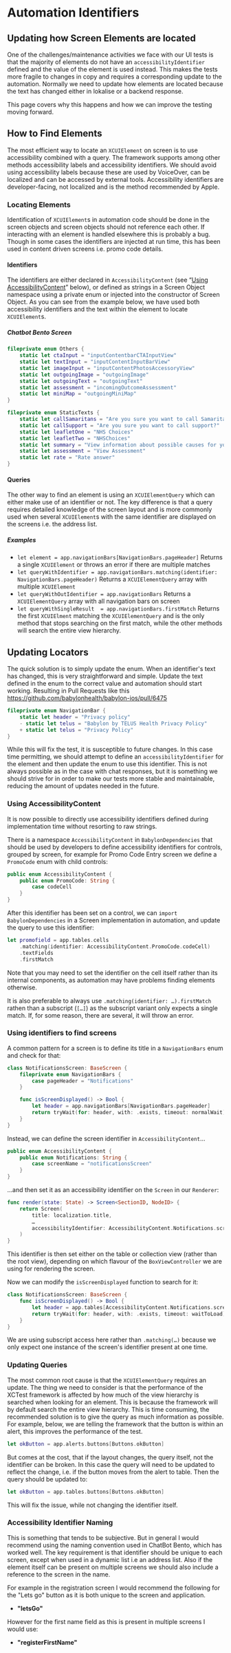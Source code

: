 # Automation Identifiers

## Updating how Screen Elements are located

One of the challenges/maintenance activities we face with our UI tests is that the majority of elements do not have an `accessibilityIdentifier` defined and the value of the element is used instead. This makes the tests more fragile to changes in copy and requires a corresponding update to the automation. Normally we need to update how elements are located because the text has changed either in lokalise or a backend response.

This page covers why this happens and how we can improve the testing moving forward.

## How to Find Elements

The most efficient way to locate an `XCUIElement` on screen is to use accessibility combined with a query. The framework supports among other methods accessibility labels and accessibility identifiers. We should avoid using accessibility labels because these are used by VoiceOver, can be localized and can be accessed by external tools. Accessibility identifiers are developer-facing, not localized and is the method recommended by Apple.

### Locating Elements

Identification of `XCUIElement`s in automation code should be done in the screen objects and screen objects should not reference each other. If interacting with an element is handled elsewhere this is probably a bug. Though in some cases the identifiers are injected at run time, this has been used in content driven screens i.e. promo code details.

#### Identifiers

The identifiers are either declared in `AccessibilityContent` (see “[Using AccessibilityContent](#using-accessibilitycontent)” below), or defined as strings in a Screen Object namespace using a private enum or injected into the constructor of Screen Object. As you can see from the example below, we have used both accessibility identifiers and the text within the element to locate `XCUIElement`s.

##### Chatbot Bento Screen

```swift
fileprivate enum Others {
    static let ctaInput = "inputContentbarCTAInputView"
    static let textInput = "inputContentInputBarView"
    static let imageInput = "inputContentPhotosAccessoryView"
    static let outgoingImage = "outgoingImage"
    static let outgoingText = "outgoingText"
    static let assessment = "incomingOutcomeAssessment"
    static let miniMap = "outgoingMiniMap"
}

fileprivate enum StaticTexts {
    static let callSamaritans = "Are you sure you want to call Samaritans?"
    static let callSupport = "Are you sure you want to call support?"
    static let leafletOne = "NHS Choices"
    static let leafletTwo = "NHSChoices"
    static let summary = "View information about possible causes for your symptoms."
    static let assessment = "View Assessment"
    static let rate = "Rate answer"
}
```

#### Queries

The other way to find an element is using an `XCUIElementQuery` which can either make use of an identifier or not. The key difference is that a query requires detailed knowledge of the screen layout and is more commonly used when several `XCUIElement`s with the same identifier are displayed on the screens i.e. the address list.

##### Examples

- `let element = app.navigationBars[NavigationBars.pageHeader]` Returns a single `XCUIElement` or throws an error if there are multiple matches
 - `let queryWithIdentifier = app.navigationBars.matching(identifier: NavigationBars.pageHeader)` Returns a `XCUIElementQuery` array with multiple `XCUIElement`
- `let queryWithOutIdentifier = app.navigationBars` Returns a `XCUIElementQuery` array with all navigation bars on screen
- `let queryWithSingleResult  = app.navigationBars.firstMatch` Returns the first `XCUIElment` matching the `XCUIElementQuery` and is the only method that stops searching on the first match, while the other methods will search the entire view hierarchy.

## Updating Locators

The quick solution is to simply update the enum. When an identifier's text has changed, this is very straightforward and simple. Update the text defined in the enum to the correct value and automation should start working. Resulting in Pull Requests like this https://github.com/babylonhealth/babylon-ios/pull/6475

```swift
fileprivate enum NavigationBar {
    static let header = "Privacy policy"
    - static let telus = "Babylon by TELUS Health Privacy Policy"
    + static let telus = "Privacy Policy"
}
```

While this will fix the test, it is susceptible to future changes. In this case time permitting, we should attempt to define an `accessibilityIdentifier` for the element and then update the enum to use this identifier. This is not always possible as in the case with chat responses, but it is something we should strive for in order to make our tests more stable and maintainable, reducing the amount of updates needed in the future.

### Using AccessibilityContent

It is now possible to directly use accessibility identifiers defined during implementation time without resorting to raw strings.

There is a namespace `AccessibilityContent` in `BabylonDependencies` that should be used by developers to define accessibility identifiers for controls, grouped by screen, for example for Promo Code Entry screen we define a `PromoCode` enum with child controls:

``` swift
public enum AccessibilityContent {
    public enum PromoCode: String {
        case codeCell
    }
}
```

After this identifier has been set on a control, we can `import BabylonDependencies` in a Screen implementation in automation, and update the query to use this identifier:

``` swift
let promofield = app.tables.cells
    .matching(identifier: AccessibilityContent.PromoCode.codeCell)
    .textFields
    .firstMatch
```

Note that you may need to set the identifier on the cell itself rather than its internal components, as automation may have problems finding elements otherwise.

It is also preferable to always use `.matching(identifier: …).firstMatch` rathen than a subscript (`[…]`) as the subscript variant only expects a single match. If, for some reason, there are several, it will throw an error.

### Using identifiers to find screens

A common pattern for a screen is to define its title in a `NavigationBars` enum and check for that:

``` swift
class NotificationsScreen: BaseScreen {
    fileprivate enum NavigationBars {
        case pageHeader = "Notifications"
    }

    func isScreenDisplayed() -> Bool {
        let header = app.navigationBars[NavigationBars.pageHeader]
        return tryWait(for: header, with: .exists, timeout: normalWait)
    }
}
```

Instead, we can define the screen identifier in `AccessibilityContent`…
``` swift
public enum AccessibilityContent {
    public enum Notifications: String {
        case screenName = "notificationsScreen"
    }
}
```

…and then set it as an accessibility identifier on the `Screen` in our `Renderer`:
``` swift
func render(state: State) -> Screen<SectionID, NodeID> {
    return Screen(
        title: localization.title,
        …
        accessibilityIdentifier: AccessibilityContent.Notifications.screenName.rawValue
    )
}
```

This identifier is then set either on the table or collection view (rather than the root view), depending on which flavour of the `BoxViewController` we are using for rendering the screen.

Now we can modify the `isScreenDisplayed` function to search for it:

``` swift
class NotificationsScreen: BaseScreen {
    func isScreenDisplayed() -> Bool {
        let header = app.tables[AccessibilityContent.Notifications.screenName.rawValue]
        return tryWait(for: header, with: .exists, timeout: waitToLoad)
    }
}
```

We are using subscript access here rather than `.matching(…)` because we only expect one instance of the screen's identifier present at one time.

### Updating Queries

The most common root cause is that the `XCUIElementQuery` requires an update. The thing we need to consider is that the performance of the XCTest framework is affected by how much of the view hierarchy is searched when looking for an element. This is because the framework will by default search the entire view hierarchy. This is time consuming, the recommended solution is to give the query as much information as possible. For example, below, we are telling the framework that the button is within an alert, this improves the performance of the test.

```swift
let okButton = app.alerts.buttons[Buttons.okButton]
```

But comes at the cost, that if the layout changes, the query itself, not the identifier can be broken. In this case the query will need to be updated to reflect the change, i.e. if the button moves from the alert to table. Then the query should be updated to:

```swift
let okButton = app.tables.buttons[Buttons.okButton]
```

This will fix the issue, while not changing the identifier itself.

### Accessibility Identifier Naming

This is something that tends to be subjective. But in general I would recommend using the naming convention used in ChatBot Bento, which has worked well. The key requirement is that identifier should be unique to each screen, except when used in a dynamic list i.e an address list. Also if the element itself can be present on multiple screens we should also include a reference to the screen in the name.

For example in the registration screen I would recommend the following for the "Lets go" button as it is both unique to the screen and application.
- **"letsGo"**

However for the first name field as this is present in multiple screens I would use:
- **"registerFirstName"**
